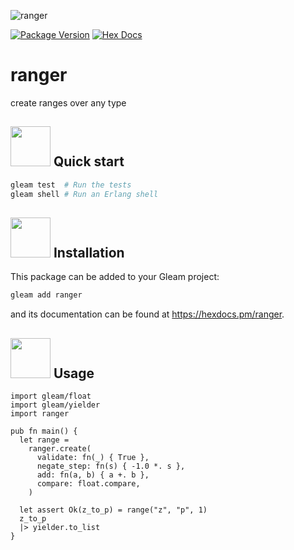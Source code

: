 ![ranger](https://raw.githubusercontent.com/massivefermion/ranger/main/banner.png)

[![Package Version](https://img.shields.io/hexpm/v/ranger)](https://hex.pm/packages/ranger)
[![Hex Docs](https://img.shields.io/badge/hex-docs-ffaff3)](https://hexdocs.pm/ranger/)

# ranger

create ranges over any type

## <img width=64 src="https://raw.githubusercontent.com/massivefermion/ranger/main/icon.png"> Quick start

```sh
gleam test  # Run the tests
gleam shell # Run an Erlang shell
```

## <img width=64 src="https://raw.githubusercontent.com/massivefermion/ranger/main/icon.png"> Installation

This package can be added to your Gleam project:

```sh
gleam add ranger
```

and its documentation can be found at <https://hexdocs.pm/ranger>.

## <img width=64 src="https://raw.githubusercontent.com/massivefermion/ranger/main/icon.png"> Usage

```gleam
import gleam/float
import gleam/yielder
import ranger

pub fn main() {
  let range =
    ranger.create(
      validate: fn(_) { True },
      negate_step: fn(s) { -1.0 *. s },
      add: fn(a, b) { a +. b },
      compare: float.compare,
    )

  let assert Ok(z_to_p) = range("z", "p", 1)
  z_to_p
  |> yielder.to_list
}
```

